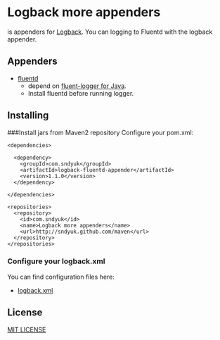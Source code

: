 Logback more appenders
==================================================
is appenders for [Logback](http://logback.qos.ch/).
You can logging to Fluentd with the logback appender.

Appenders
--------------------------------------
- [fluentd](http://fluentd.org/) 
    - depend on [fluent-logger for Java](https://github.com/fluent/fluent-logger-java).   
     - Install fluentd before running logger.


Installing
--------------------------------------	

###Install jars from Maven2 repository
Configure your pom.xml:

```
<dependencies>

  <dependency>
    <groupId>com.sndyuk</groupId>
    <artifactId>logback-fluentd-appender</artifactId>
    <version>1.1.0</version>
  </dependency>

</dependencies>

<repositories>
  <repository>
    <id>com.sndyuk</id>
    <name>Logback more appenders</name>
    <url>http://sndyuk.github.com/maven</url>
  </repository>
</repositories>
```

### Configure your logback.xml
You can find configuration files here:
 
- [logback.xml](https://github.com/sndyuk/logback-more-appenders/blob/master/src/test/resources/logback.xml)


License
--------------------------------------
[MIT LICENSE](LICENSE)

